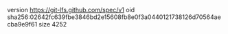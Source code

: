 version https://git-lfs.github.com/spec/v1
oid sha256:02642fc639fbe3846bd2e15608fb8e0f3a0440121738126d70564aecba9e9f61
size 4252
